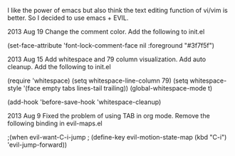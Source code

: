 I like the power of emacs but also think the text editing
function of vi/vim is better.
So I decided to use emacs + EVIL.

2013 Aug 19
Change the comment color.
Add the following to init.el

(set-face-attribute 'font-lock-comment-face nil :foreground "#3f7f5f")

2013 Aug 15
Add whitespace and 79 column visualization.
Add auto cleanup.
Add the following to init.el

(require 'whitespace)
(setq whitespace-line-column 79)
(setq whitespace-style '(face empty tabs lines-tail trailing))
(global-whitespace-mode t)

(add-hook 'before-save-hook 'whitespace-cleanup)

2013 Aug 9
Fixed the problem of using TAB in org mode.
Remove the following binding in evil-maps.el

;(when evil-want-C-i-jump
;  (define-key evil-motion-state-map (kbd "C-i") 'evil-jump-forward))
